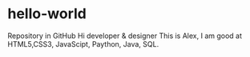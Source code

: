 # hello-world
Repository in GitHub
Hi developer & designer
This is Alex, 
I am good at HTML5,CSS3, JavaScipt, Paython, Java, SQL. 
